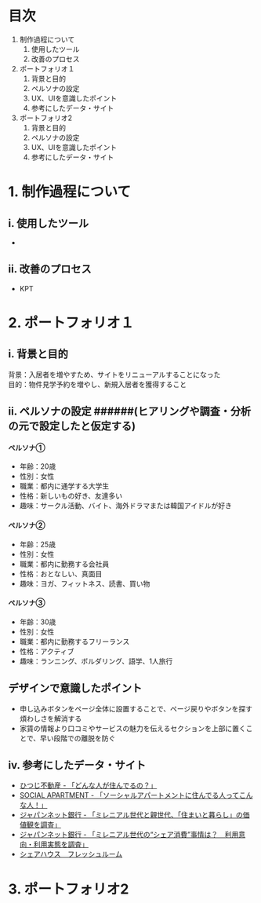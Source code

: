 # 目次
1. 制作過程について
    1. 使用したツール
    1. 改善のプロセス
1. ポートフォリオ１
    1. 背景と目的
    1. ペルソナの設定
    1. UX、UIを意識したポイント  
    1. 参考にしたデータ・サイト
1. ポートフォリオ2
    1. 背景と目的
    1. ペルソナの設定
    1. UX、UIを意識したポイント
    1. 参考にしたデータ・サイト

# 1. 制作過程について
## i. 使用したツール
- 

## ii. 改善のプロセス
- KPT

# 2. ポートフォリオ１

## i. 背景と目的
背景：入居者を増やすため、サイトをリニューアルすることになった  
目的：物件見学予約を増やし、新規入居者を獲得すること

## ii. ペルソナの設定 ######(ヒアリングや調査・分析の元で設定したと仮定する)
#### ペルソナ①
* 年齢：20歳
* 性別：女性
* 職業：都内に通学する大学生
* 性格：新しいもの好き、友達多い
* 趣味：サークル活動、バイト、海外ドラマまたは韓国アイドルが好き

#### ペルソナ②
* 年齢：25歳
* 性別：女性
* 職業：都内に勤務する会社員
* 性格：おとなしい、真面目
* 趣味：ヨガ、フィットネス、読書、買い物

#### ペルソナ③
* 年齢：30歳
* 性別：女性
* 職業：都内に勤務するフリーランス
* 性格：アクティブ
* 趣味：ランニング、ボルダリング、語学、1人旅行

## デザインで意識したポイント
* 申し込みボタンをページ全体に設置することで、ページ戻りやボタンを探す煩わしさを解消する
* 家賃の情報より口コミやサービスの魅力を伝えるセクションを上部に置くことで、早い段階での離脱を防ぐ

## iv. 参考にしたデータ・サイト
* [ひつじ不動産 - 「どんな人が住んでるの？」](https://www.hituji.jp/comret/introduction/people)
* [SOCIAL APARTMENT - 「ソーシャルアパートメントに住んでる人ってこんな人！」](https://www.social-apartment.com/lifestyle/detail/infografic)
* [ジャパンネット銀行 - 「ミレニアル世代と親世代、「住まいと暮らし」の価値観を調査」](https://www.japannetbank.co.jp/company/news2019/190219.html?v=190219)
* [ジャパンネット銀行 - 「ミレニアル世代の“シェア消費”事情は？　利用意向・利用実態を調査」](https://www.japannetbank.co.jp/company/news2018/180215.html)
* [シェアハウス　フレッシュルーム](https://www.freshroom.jp/)


# 3. ポートフォリオ2
